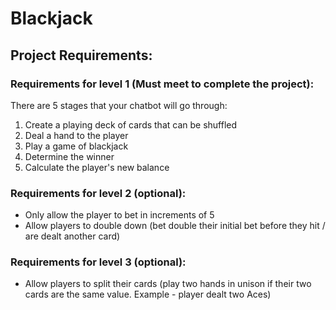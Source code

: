 # Blackjack

## Project Requirements:


### Requirements for level 1 (Must meet to complete the project):
There are 5 stages that your chatbot will go through:

1. Create a playing deck of cards that can be shuffled
2. Deal a hand to the player
3. Play a game of blackjack
4. Determine the winner
5. Calculate the player's new balance


### Requirements for level 2 (optional):
- Only allow the player to bet in increments of 5
- Allow players to double down (bet double their initial bet before they hit / are dealt another card)


### Requirements for level 3 (optional):
- Allow players to split their cards (play two hands in unison if their two cards are the same value. Example - player dealt two Aces)
